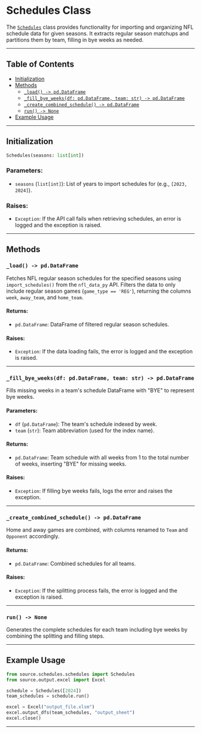
# Schedules Class

The [`Schedules`](../source/schedules/schedules.py) class provides functionality for importing and organizing NFL schedule data for given seasons. It extracts regular season matchups and partitions them by team, filling in bye weeks as needed.

---

## Table of Contents

- [Initialization](#initialization)  
- [Methods](#methods)  
  - [`_load() -> pd.DataFrame`](#_load---pddataframe)  
  - [`_fill_bye_weeks(df: pd.DataFrame, team: str) -> pd.DataFrame`](#_fill_bye_weeksdf-pddataframe-team-str---pddataframe) 
  - [`_create_combined_schedule() -> pd.DataFrame`](#_create_combined_schedule---pddataframe)  
  - [`run() -> None`](#run---None)  
- [Example Usage](#example-usage)

---

## Initialization

```python
Schedules(seasons: list[int])
```

### Parameters:
- `seasons` (`list[int]`): List of years to import schedules for (e.g., `[2023, 2024]`).

### Raises:
- `Exception`: If the API call fails when retrieving schedules, an error is logged and the exception is raised.

---

## Methods

### `_load() -> pd.DataFrame`

Fetches NFL regular season schedules for the specified seasons using `import_schedules()` from the `nfl_data_py` API. Filters the data to only include regular season games (`game_type == 'REG'`), returning the columns `week`, `away_team`, and `home_team`.

#### Returns:
- `pd.DataFrame`: DataFrame of filtered regular season schedules.

#### Raises:
- `Exception`: If the data loading fails, the error is logged and the exception is raised.

---

### `_fill_bye_weeks(df: pd.DataFrame, team: str) -> pd.DataFrame`

Fills missing weeks in a team's schedule DataFrame with "BYE" to represent bye weeks.

#### Parameters:
- `df` (`pd.DataFrame`): The team's schedule indexed by week.
- `team` (`str`): Team abbreviation (used for the index name).

#### Returns:
- `pd.DataFrame`: Team schedule with all weeks from 1 to the total number of weeks, inserting "BYE" for missing weeks.

#### Raises:
- `Exception`: If filling bye weeks fails, logs the error and raises the exception.

---

### `_create_combined_schedule() -> pd.DataFrame`

Home and away games are combined, with columns renamed to `Team` and `Opponent` accordingly.

#### Returns:
- `pd.DataFrame`: Combined schedules for all teams.

#### Raises:
- `Exception`: If the splitting process fails, the error is logged and the exception is raised.

---

### `run() -> None`

Generates the complete schedules for each team including bye weeks by combining the splitting and filling steps.

---

## Example Usage

```python
from source.schedules.schedules import Schedules
from source.output.excel import Excel

schedule = Schedules([2024])
team_schedules = schedule.run()

excel = Excel("output_file.xlsm")
excel.output_dfs(team_schedules, "output_sheet")
excel.close()
```

---